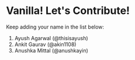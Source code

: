 # Vanilla! Let's Contribute!

Keep adding your name in the list below:

1. Ayush Agarwal (@thisisayush)
2. Ankit Gaurav (@akin1108)
3. Anushka Mittal (@anushkayin)
